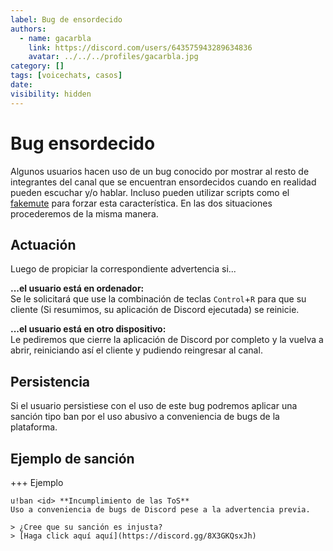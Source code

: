 ```yaml
---
label: Bug de ensordecido
authors:
  - name: gacarbla
    link: https://discord.com/users/643575943289634836
    avatar: ../../../profiles/gacarbla.jpg
category: []
tags: [voicechats, casos]
date: 
visibility: hidden
---
```


# Bug ensordecido
Algunos usuarios hacen uso de un bug conocido por mostrar al resto de integrantes del canal que se encuentran ensordecidos cuando en realidad pueden escuchar y/o hablar. Incluso pueden utilizar scripts como el [fakemute](https://github.com/mateoltd/fake-mute) para forzar esta característica.
En las dos situaciones procederemos de la misma manera.

## Actuación
Luego de propiciar la correspondiente advertencia si...

**...el usuario está en ordenador:**<br>
Se le solicitará que use la combinación de teclas `Control`+`R` para que su cliente (Si resumimos, su aplicación de Discord ejecutada) se reinicie.

**...el usuario está en otro dispositivo:**<br>
Le pediremos que cierre la aplicación de Discord por completo y la vuelva a abrir, reiniciando así el cliente y pudiendo reingresar al canal.

## Persistencia
Si el usuario persistiese con el uso de este bug podremos aplicar una sanción tipo ban por el uso abusivo a conveniencia de bugs de la plataforma.

## Ejemplo de sanción
+++ Ejemplo
```
u!ban <id> **Incumplimiento de las ToS**
Uso a conveniencia de bugs de Discord pese a la advertencia previa.

> ¿Cree que su sanción es injusta?
> [Haga click aquí aquí](https://discord.gg/8X3GKQsxJh)
```
